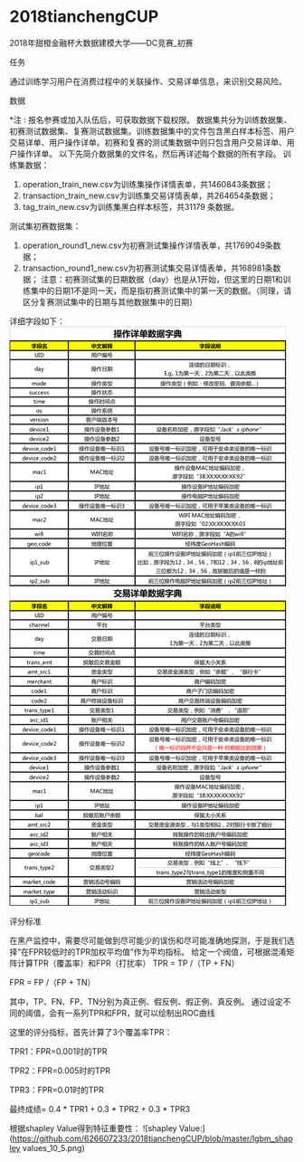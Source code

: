 # 2018tianchengCUP
2018年甜橙金融杯大数据建模大学——DC竞赛_初赛

任务

通过训练学习用户在消费过程中的关联操作、交易详单信息，来识别交易风险。      



数据

*注 : 报名参赛或加入队伍后，可获取数据下载权限。
数据集共分为训练数据集、初赛测试数据集、复赛测试数据集。训练数据集中的文件包含黑白样本标签、用户交易详单、用户操作详单。初赛和复赛的测试集数据中则只包含用户交易详单、用户操作详单。
以下先简介数据集的文件名，然后再详述每个数据的所有字段。
 训练集数据：
1.	operation_train_new.csv为训练集操作详情表单，共1460843条数据；
2.	transaction_train_new.csv为训练集交易详情表单，共264654条数据；
3.	tag_train_new.csv为训练集黑白样本标签，共31179 条数据。

测试集初赛数据集：
1.	operation_round1_new.csv为初赛测试集操作详情表单，共1769049条数据；
2.	transaction_round1_new.csv为初赛测试集交易详情表单，共168981条数据；
注意：初赛测试集的日期数据（day）也是从1开始，但这里的日期1和训练集中的日期1不是同一天，而是指初赛测试集中的第一天的数据。（同理，请区分复赛测试集中的日期与其他数据集中的日期）

详细字段如下：
![详细字段如下：](https://github.com/626607233/2018tianchengCUP/blob/master/交易详单数据字典.png)

评分标准

在黑产监控中，需要尽可能做到尽可能少的误伤和尽可能准确地探测，于是我们选择“在FPR较低时的TPR加权平均值”作为平均指标。
给定一个阀值，可根据混淆矩阵计算TPR（覆盖率）和FPR（打扰率）
TPR = TP /（TP + FN）

FPR = FP /（FP + TN）

其中，TP、FN、FP、TN分别为真正例、假反例、假正例、真反例。
通过设定不同的阈值，会有一系列TPR和FPR，就可以绘制出ROC曲线

这里的评分指标，首先计算了3个覆盖率TPR：

TPR1：FPR=0.001时的TPR

TPR2：FPR=0.005时的TPR

TPR3：FPR=0.01时的TPR

最终成绩= 0.4 * TPR1 + 0.3 * TPR2 + 0.3 * TPR3

根据shapley Value得到特征重要性：
![shapley Value:](https://github.com/626607233/2018tianchengCUP/blob/master/lgbm_shapley values_10_5.png)
